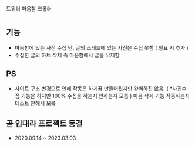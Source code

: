 트위터 마음함 크롤러
#
## 기능
- 마음함에 있는 사진 수집 단, 글의 스레드에 있는 사진은 수집 못함 ( 필요 시 추가 )
- 수집한 글의 하트 삭제 즉 마음함에서 글을 삭제함


## PS
- 사이트 구조 변경으로 인해 작동은 하게끔 만들어뒀지만 완벽하진 않음. ( *사진수집 기능은 하지만 100% 수집을 하는지 안하는지 모름 )
마음 삭제 기능 작동하는지 테스트 안해서 모름


## 곧 입대라 프로젝트 동결
- 2020.09.14 ~ 2023.03.03
